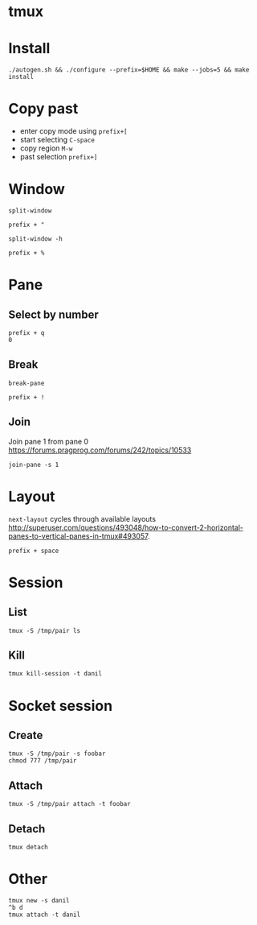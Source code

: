 # tmux

# Install

    ./autogen.sh && ./configure --prefix=$HOME && make --jobs=5 && make install

# Copy past

* enter copy mode using `prefix+[`
* start selecting `C-space`
* copy region `M-w`
* past selection `prefix+]`

# Window

`split-window`

    prefix + "

`split-window -h`

    prefix + %

# Pane

## Select by number

    prefix + q
    0

## Break

`break-pane`

    prefix + !

## Join

Join pane 1 from pane 0 <https://forums.pragprog.com/forums/242/topics/10533>

    join-pane -s 1

# Layout

`next-layout` cycles through available layouts
<http://superuser.com/questions/493048/how-to-convert-2-horizontal-panes-to-vertical-panes-in-tmux#493057>.

    prefix + space

# Session

## List

    tmux -S /tmp/pair ls

## Kill

    tmux kill-session -t danil

# Socket session

## Create

    tmux -S /tmp/pair -s foobar
    chmod 777 /tmp/pair

## Attach

    tmux -S /tmp/pair attach -t foobar

## Detach

    tmux detach

# Other

    tmux new -s danil
    ^b d
    tmux attach -t danil
